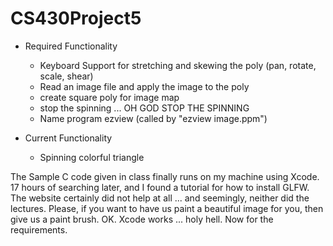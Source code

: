 # CS430Project5

+ Required Functionality
  - Keyboard Support for stretching and skewing the poly (pan, rotate, scale, shear)
  - Read an image file and apply the image to the poly
  - create square poly for image map
  - stop the spinning ... OH GOD STOP THE SPINNING
  - Name program ezview (called by "ezview image.ppm")

+ Current Functionality
  - Spinning colorful triangle

The Sample C code given in class finally runs on my machine using Xcode. 17 hours of searching later, and I found a tutorial for how to install GLFW. The website certainly did not help at all ... and seemingly, neither did the lectures. Please, if you want to have us paint a beautiful image for you, then give us a paint brush. OK. Xcode works ... holy hell. Now for the requirements.
